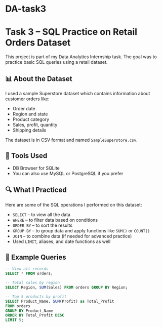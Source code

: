 # DA-task3
# Task 3 – SQL Practice on Retail Orders Dataset

This project is part of my Data Analytics Internship task. The goal was to practice basic SQL queries using a retail dataset.

## 📊 About the Dataset

I used a sample Superstore dataset which contains information about customer orders like:
- Order date
- Region and state
- Product category
- Sales, profit, quantity
- Shipping details

The dataset is in CSV format and named `SampleSuperstore.csv`.

## 🔧 Tools Used

- DB Browser for SQLite
- You can also use MySQL or PostgreSQL if you prefer

## 🔍 What I Practiced

Here are some of the SQL operations I performed on this dataset:

- `SELECT` – to view all the data
- `WHERE` – to filter data based on conditions
- `ORDER BY` – to sort the results
- `GROUP BY` – to group data and apply functions like `SUM()` or `COUNT()`
- `JOIN` – to combine data (if needed for advanced practice)
- Used `LIMIT`, aliases, and date functions as well

## 🧪 Example Queries

```sql
-- View all records
SELECT * FROM orders;

-- Total sales by region
SELECT Region, SUM(Sales) FROM orders GROUP BY Region;

-- Top 5 products by profit
SELECT Product_Name, SUM(Profit) as Total_Profit 
FROM orders 
GROUP BY Product_Name 
ORDER BY Total_Profit DESC 
LIMIT 5;
